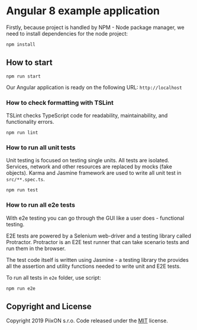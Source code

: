 # Angular 8 example application

Firstly, because project is handled by NPM - Node package manager, we need to install dependencies for the node project:
```
npm install
```

## How to start

```
npm run start
```

Our Angular application is ready on the following URL: `http://localhost`

### How to check formatting with TSLint

TSLint checks TypeScript code for readability, maintainability, and functionality errors.

```
npm run lint
```

### How to run all unit tests

Unit testing is focused on testing single units. All tests are isolated.
Services, network and other resources are replaced by mocks (fake objects).
Karma and Jasmine framework are used to write all unit test in `src/**.spec.ts`.

```
npm run test
```

### How to run all e2e tests

With e2e testing you can go through the GUI like a user does - functional testing.

E2E tests are powered by a Selenium web-driver and a testing library called Protractor. Protractor is an E2E test runner that can take scenario tests and run them in the browser. 

The test code itself is written using Jasmine - a testing library the provides all the assertion and utility functions needed to write unit and E2E tests.

To run all tests in `e2e` folder, use script:

```
npm run e2e
```

## Copyright and License

Copyright 2019 PiixON s.r.o. Code released under the [MIT](https://github.com/peter-patocka/java-angular-client/blob/master/LICENSE) license.